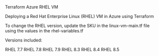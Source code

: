 Terraform Azure RHEL VM

Deploying a Red Hat Enterprise Linux (RHEL) VM in Azure using Terraform

To change the RHEL version, update the SKU in the linux-vm-main.tf file using the values in the rhel-variables.tf

Versions included:

RHEL 7.7
RHEL 7.8
RHEL 7.9
RHEL 8.3
RHEL 8.4
RHEL 8.5
